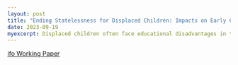 ```yaml
---
layout: post
title: "Ending Statelessness for Displaced Children: Impacts on Early Childhood Education"
date: 2023-09-19
myexcerpt: Displaced children often face educational disadvantages in their host countries. Statelessness might be one of the factors limiting educational access, but research on this aspect is limited. In this paper, I leverage the introduction of birthright citizenship for Venezuelan children in Colombia to analyze the effect of ending statelessness on educational participation during early childhood. I employ a difference-in-discontinuity strategy that exploits a birthdate and policy cutoff to determine whether a Venezuelan child became eligible for birthright citizenship or not. I find that the reform has positive effects on the participation rates of children below six years old. I explain these results by demand- and supply-side factors faced by displaced parents and their children (submitted).
---
```


[ifo Working Paper](https://www.ifo.de/DocDL/wp-2023-401-rude-colombia-birthright.pdf)

<object data="/images/wp-2023-401-rude-colombia-birthright.pdf" width="1000" height="1000" type='application/pdf'></object>
